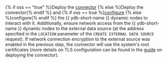 {% if oss == "true" %}Deploy the [connector](../architecture.md#connectors) {% else %}Deploy the connector{% endif %} and {% if oss == true %}[configure](../../../devops/manual/federated-queries/index.md) {% else %}configure{% endif %} the {{ ydb-short-name }} dynamic nodes to interact with it. Additionally, ensure network access from the {{ ydb-short-name }} dynamic nodes to the external data source (at the address specified in the `LOCATION` parameter of the `CREATE EXTERNAL DATA SOURCE` request). If network connection encryption to the external source was enabled in the previous step, the connector will use the system's root certificates (more details on TLS configuration can be found in the [guide](../../../devops/manual/federated-queries/connector-deployment.md) on deploying the connector).
